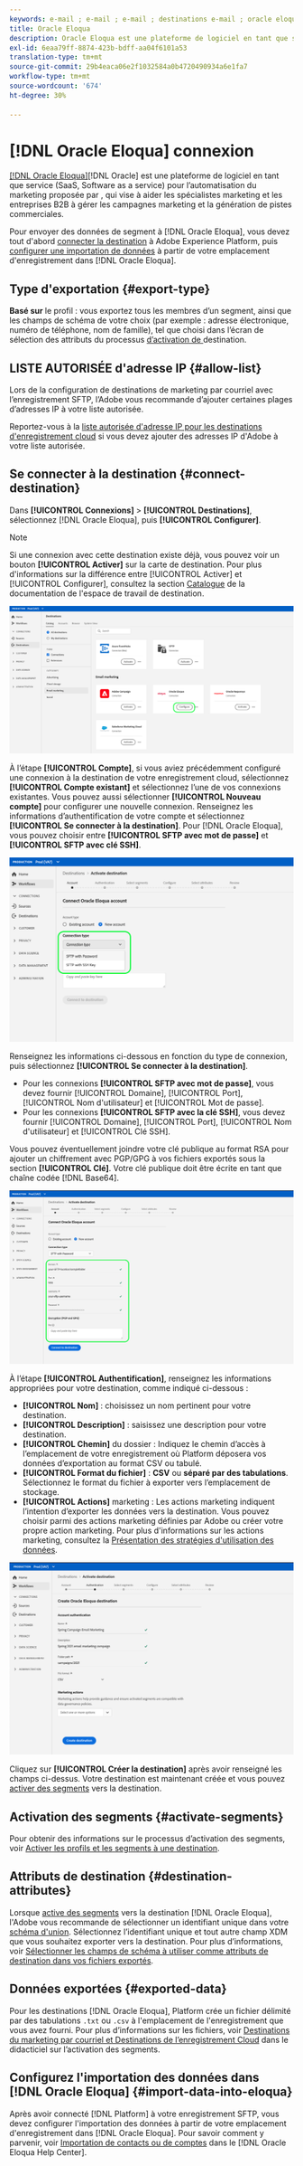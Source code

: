 ```yaml
---
keywords: e-mail ; e-mail ; e-mail ; destinations e-mail ; oracle eloqua ; oracle
title: Oracle Eloqua
description: Oracle Eloqua est une plateforme de logiciel en tant que service (SaaS, Software as a service) pour l’automatisation du marketing proposée par Oracle, qui vise à aider les spécialistes marketing et les entreprises B2B à gérer les campagnes marketing et la génération de pistes commerciales.
exl-id: 6eaa79ff-8874-423b-bdff-aa04f6101a53
translation-type: tm+mt
source-git-commit: 29b4eaca06e2f1032584a0b4720490934a6e1fa7
workflow-type: tm+mt
source-wordcount: '674'
ht-degree: 30%

---
```


# [!DNL Oracle Eloqua] connexion

[[!DNL Oracle Eloqua]](https://www.oracle.com/cx/marketing/automation/)[!DNL Oracle] est une plateforme de logiciel en tant que service (SaaS, Software as a service) pour l’automatisation du marketing proposée par , qui vise à aider les spécialistes marketing et les entreprises B2B à gérer les campagnes marketing et la génération de pistes commerciales.

Pour envoyer des données de segment à [!DNL Oracle Eloqua], vous devez tout d&#39;abord [connecter la destination](#connect-destination) à Adobe Experience Platform, puis [configurer une importation de données](#import-data-into-eloqua) à partir de votre emplacement d&#39;enregistrement dans [!DNL Oracle Eloqua].

## Type d&#39;exportation {#export-type}

**Basé sur**  le profil : vous exportez tous les membres d’un segment, ainsi que les champs de schéma de votre choix (par exemple : adresse électronique, numéro de téléphone, nom de famille), tel que choisi dans l’écran de sélection des attributs du processus [ d’activation de ](../../ui/activate-destinations.md#select-attributes)destination.

## LISTE AUTORISÉE d&#39;adresse IP {#allow-list}

Lors de la configuration de destinations de marketing par courriel avec l’enregistrement SFTP, l’Adobe vous recommande d’ajouter certaines plages d’adresses IP à votre liste autorisée.

Reportez-vous à la [liste autorisée d&#39;adresse IP pour les destinations d&#39;enregistrement cloud](../cloud-storage/ip-address-allow-list.md) si vous devez ajouter des adresses IP d&#39;Adobe à votre liste autorisée.

## Se connecter à la destination {#connect-destination}

Dans **[!UICONTROL Connexions]** > **[!UICONTROL Destinations]**, sélectionnez [!DNL Oracle Eloqua], puis **[!UICONTROL Configurer]**.

>[!NOTE]
>
>Si une connexion avec cette destination existe déjà, vous pouvez voir un bouton **[!UICONTROL Activer]** sur la carte de destination. Pour plus d&#39;informations sur la différence entre [!UICONTROL Activer] et [!UICONTROL Configurer], consultez la section [Catalogue](../../ui/destinations-workspace.md#catalog) de la documentation de l&#39;espace de travail de destination.

![Se connecter à Eloqua](../../assets/catalog/email-marketing/oracle-eloqua/catalog.png)

À l’étape **[!UICONTROL Compte]**, si vous aviez précédemment configuré une connexion à la destination de votre enregistrement cloud, sélectionnez **[!UICONTROL Compte existant]** et sélectionnez l’une de vos connexions existantes. Vous pouvez aussi sélectionner **[!UICONTROL Nouveau compte]** pour configurer une nouvelle connexion. Renseignez les informations d’authentification de votre compte et sélectionnez **[!UICONTROL Se connecter à la destination]**. Pour [!DNL Oracle Eloqua], vous pouvez choisir entre **[!UICONTROL SFTP avec mot de passe]** et **[!UICONTROL SFTP avec clé SSH]**.

![Connecter un compte Eloqua](../../assets/catalog/email-marketing/oracle-eloqua/connection-type.png)

Renseignez les informations ci-dessous en fonction du type de connexion, puis sélectionnez **[!UICONTROL Se connecter à la destination]**.

- Pour les connexions **[!UICONTROL SFTP avec mot de passe]**, vous devez fournir [!UICONTROL Domaine], [!UICONTROL Port], [!UICONTROL Nom d&#39;utilisateur] et [!UICONTROL Mot de passe].
- Pour les connexions **[!UICONTROL SFTP avec la clé SSH]**, vous devez fournir [!UICONTROL Domaine], [!UICONTROL Port], [!UICONTROL Nom d&#39;utilisateur] et [!UICONTROL Clé SSH].

Vous pouvez éventuellement joindre votre clé publique au format RSA pour ajouter un chiffrement avec PGP/GPG à vos fichiers exportés sous la section **[!UICONTROL Clé]**. Votre clé publique doit être écrite en tant que chaîne codée [!DNL Base64].

![Eloqua se connecte à destination](../../assets/catalog/email-marketing/oracle-eloqua/account-info.png)

À l’étape **[!UICONTROL Authentification]**, renseignez les informations appropriées pour votre destination, comme indiqué ci-dessous :
- **[!UICONTROL Nom]** : choisissez un nom pertinent pour votre destination.
- **[!UICONTROL Description]** : saisissez une description pour votre destination.
- **[!UICONTROL Chemin]** du dossier : Indiquez le chemin d’accès à l’emplacement de votre enregistrement où Platform déposera vos données d’exportation au format CSV ou tabulé.
- **[!UICONTROL Format du fichier]** : **CSV** ou **séparé par des tabulations**. Sélectionnez le format du fichier à exporter vers l’emplacement de stockage.
- **[!UICONTROL Actions]** marketing : Les actions marketing indiquent l’intention d’exporter les données vers la destination. Vous pouvez choisir parmi des actions marketing définies par Adobe ou créer votre propre action marketing. Pour plus d&#39;informations sur les actions marketing, consultez la [Présentation des stratégies d&#39;utilisation des données](../../../data-governance/policies/overview.md).

<!--

Commenting out Amazon S3 bucket part for now until support is clarified

- **[!UICONTROL Bucket name]**: Your Amazon S3 bucket, where Platform will deposit the data export. Your input must be between 3 and 63 characters long. Must begin and end with a letter or number. Must contain only lowercase letters, numbers, or hyphens ( - ). Must not be formatted as an IP address (for example, 192.100.1.1).

-->

![Informations de base sur Eloqua](../../assets/catalog/email-marketing/oracle-eloqua/basic-information.png)

Cliquez sur **[!UICONTROL Créer la destination]** après avoir renseigné les champs ci-dessus. Votre destination est maintenant créée et vous pouvez [activer des segments](../../ui/activate-destinations.md) vers la destination.

## Activation des segments {#activate-segments}

Pour obtenir des informations sur le processus d’activation des segments, voir [Activer les profils et les segments à une destination](../../ui/activate-destinations.md).

## Attributs de destination {#destination-attributes}

Lorsque [active des segments](../../ui/activate-destinations.md) vers la destination [!DNL Oracle Eloqua], l&#39;Adobe vous recommande de sélectionner un identifiant unique dans votre [schéma d&#39;union](../../../profile/home.md#profile-fragments-and-union-schemas). Sélectionnez l’identifiant unique et tout autre champ XDM que vous souhaitez exporter vers la destination. Pour plus d’informations, voir [Sélectionner les champs de schéma à utiliser comme attributs de destination dans vos fichiers exportés](./overview.md#destination-attributes).

## Données exportées {#exported-data}

Pour les destinations [!DNL Oracle Eloqua], Platform crée un fichier délimité par des tabulations `.txt` ou `.csv` à l&#39;emplacement de l&#39;enregistrement que vous avez fourni. Pour plus d’informations sur les fichiers, voir [Destinations du marketing par courriel et Destinations de l’enregistrement Cloud](../../ui/activate-destinations.md#esp-and-cloud-storage) dans le didacticiel sur l’activation des segments.

## Configurez l&#39;importation des données dans [!DNL Oracle Eloqua] {#import-data-into-eloqua}

Après avoir connecté [!DNL Platform] à votre enregistrement SFTP, vous devez configurer l&#39;importation des données à partir de votre emplacement d&#39;enregistrement dans [!DNL Oracle Eloqua]. Pour savoir comment y parvenir, voir [Importation de contacts ou de comptes](https://docs.oracle.com/cloud/latest/marketingcs_gs/OMCAA/Help/DataImportExport/Tasks/ImportingContactsOrAccounts.htm) dans le [!DNL Oracle Eloqua Help Center].
